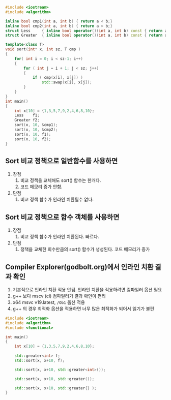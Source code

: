 ```c++
#include <iostream>
#include <algorithm>

inline bool cmp1(int a, int b) { return a < b;}
inline bool cmp2(int a, int b) { return a > b;}
struct Less 	{ inline bool operator()(int a, int b) const { return a < b; }};
struct Greater  { inline bool operator()(int a, int b) const { return a > b; }};

template<class T> 
void sort(int* x, int sz, T cmp )
{
	for( int i = 0; i < sz-1; i++)
	{
		for ( int j = i + 1; j < sz; j++)
		{
			if ( cmp(x[i], x[j]) )
				std::swap(x[i], x[j]);
		}
	}
}
int main()
{
	int x[10] = {1,3,5,7,9,2,4,6,8,10};
	Less 	f1;
	Greater f2;
	sort(x, 10, &cmp1);
	sort(x, 10, &cmp2);
	sort(x, 10, f1);
	sort(x, 10, f2);
}
```

## Sort 비교 정책으로 일반함수를 사용하면
1) 장점 
   1) 비교 정책을 교체해도 sort() 함수는 한개다.
   2) 코드 메모리 증가 안함.
2) 단점
   1) 비교 정책 함수가 인라인 치환될수 없다.

## Sort 비교 정책으로 함수 객체를 사용하면
1) 장점 
   1) 비교 정책 함수가 인라인 치환된다. 빠르다.
2) 단점
   1) 정책을 교체한 회수만큼의 sort() 함수가 생성된다. 코드 메모리가 증가


## Compiler Explorer(godbolt.org)에서 인라인 치환 결과 확인
1) 기본적으로 인라인 치환 적용 안됨. 인라인 치환을 적용하려면 컴파일러 옵션 필요
2) g++ 보다 mscv (cl) 컴파일러가 결과 확인이 편리
3) x64 msvc v19.latest, `/Ob1` 옵션 적용
4) g++ 의 경우 최적화 옵션을 적용하면 너무 많은 최적화가 되어서 읽기가 불편

```c++
#include <iostream>
#include <algorithm>
#include <functional>

int main()
{
	int x[10] = {1,3,5,7,9,2,4,6,8,10};
	
	std::greater<int> f;
	std::sort(x, x+10, f);

	std::sort(x, x+10, std::greater<int>());

	std::sort(x, x+10, std::greater());

	std::sort(x, x+10, std::greater{} );
}

```